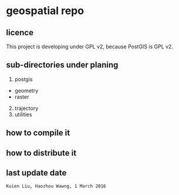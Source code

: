 # geospatial repo

## licence

This project is developing under GPL v2, because PostGIS is GPL v2.

## sub-directories under planing
1. postgis
  * geometry
  * raster
2. trajectory
3. utilities

## how to compile it

## how to distribute it

## last update date
	Kuien Liu, Haozhou Wawng, 1 March 2016

